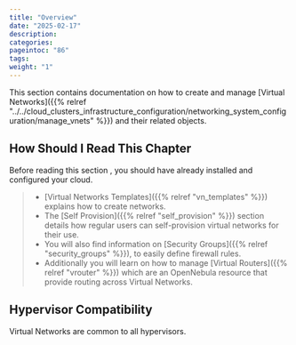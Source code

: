 ```yaml
---
title: "Overview"
date: "2025-02-17"
description:
categories:
pageintoc: "86"
tags:
weight: "1"
---
```


<!--# Overview -->

This section contains documentation on how to create and manage [Virtual Networks]({{% relref "../../cloud_clusters_infrastructure_configuration/networking_system_configuration/manage_vnets" %}}) and their related objects.

## How Should I Read This Chapter

Before reading this section , you should have already installed and configured your cloud.

> - [Virtual Networks Templates]({{% relref "vn_templates" %}}) explains how to create networks.
> - The [Self Provision]({{% relref "self_provision" %}}) section details how regular users can self-provision virtual networks for their use.
> - You will also find information on [Security Groups]({{% relref "security_groups" %}}), to easily define firewall rules.
> - Additionally you will learn on how to manage [Virtual Routers]({{% relref "vrouter" %}}) which are an OpenNebula resource that provide routing across Virtual Networks.

## Hypervisor Compatibility

Virtual Networks are common to all hypervisors.
